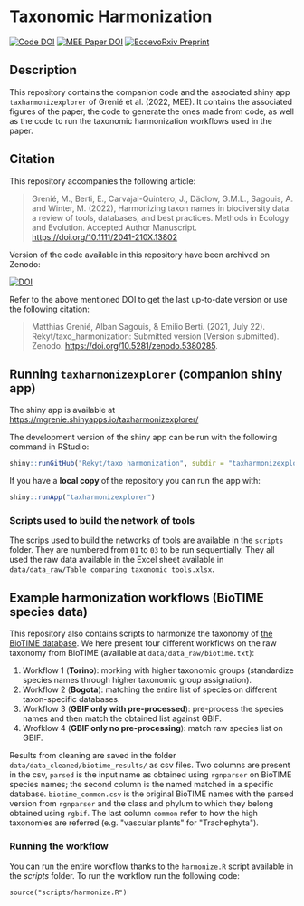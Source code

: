 # Taxonomic Harmonization

<!--Badges: starts-->
[![Code DOI](https://zenodo.org/badge/DOI/10.5281/zenodo.5121244.svg)](https://doi.org/10.5281/zenodo.5121244)
[![MEE Paper DOI](https://img.shields.io/badge/MEE%20Paper%20DOI-10.1111%2F2041-210X.13802-red)](https://doi.org/10.1111/2041-210X.13802)
[![EcoevoRxiv Preprint](https://img.shields.io/badge/EcoEvoRxiv%20preprint-10.32942%2Fosf.io%2Fe3qnz-brightgreen)](https://doi.org/10.32942/osf.io/e3qnz)
<!--Badges: end-->

## Description

This repository contains the companion code and the associated shiny app `taxharmonizexplorer` of Grenié et al. (2022, MEE). It contains the associated figures of the paper, the code to generate the ones made from code, as well as the code to run the taxonomic harmonization workflows used in the paper.


## Citation

This repository accompanies the following article:

> Grenié, M., Berti, E., Carvajal-Quintero, J., Dädlow, G.M.L., Sagouis, A. and Winter, M. (2022), Harmonizing taxon names in biodiversity data: a review of tools, databases, and best practices. Methods in Ecology and Evolution. Accepted Author Manuscript. https://doi.org/10.1111/2041-210X.13802

Version of the code available in this repository have been archived on Zenodo: 

[![DOI](https://zenodo.org/badge/DOI/10.5281/zenodo.5121244.svg)](https://doi.org/10.5281/zenodo.5121244)

Refer to the above mentioned DOI to get the last up-to-date version or use the following citation:

> Matthias Grenié, Alban Sagouis, & Emilio Berti. (2021, July 22). Rekyt/taxo_harmonization: Submitted version (Version submitted). Zenodo. https://doi.org/10.5281/zenodo.5380285.


## Running `taxharmonizexplorer` (companion shiny app)

The shiny app is available at https://mgrenie.shinyapps.io/taxharmonizexplorer/

The development version of the shiny app can be run with the following command in RStudio:

```r
shiny::runGitHub("Rekyt/taxo_harmonization", subdir = "taxharmonizexplorer")
```

If you have a **local copy** of the repository you can run the app with:

```r
shiny::runApp("taxharmonizexplorer")
```


### Scripts used to build the network of tools

The scrips used to build the networks of tools are available in the `scripts` folder. They are numbered from `01` to `03` to be run sequentially. They all used the raw data available in the Excel sheet available in `data/data_raw/Table comparing taxonomic tools.xlsx`.


## Example harmonization workflows (BioTIME species data)

This repository also contains scripts to harmonize the taxonomy of [the BioTIME database](https://biotime.st-andrews.ac.uk/). We here present four different workflows on the raw taxonomy from BioTIME (available at `data/data_raw/biotime.txt`):

1. Workflow 1 (**Torino**): morking with higher taxonomic groups (standardize species names through higher taxonomic group assignation).
1. Workflow 2 (**Bogota**): matching the entire list of species on different taxon-specific databases.
1. Workflow 3 (**GBIF only with pre-processed**): pre-process the species names and then match the obtained list against GBIF.
1. Wrofklow 4 (**GBIF only no pre-processing**): match raw species list on GBIF.

Results from cleaning are saved in the folder `data/data_cleaned/biotime_results/` as csv files. Two columns are present in the csv, `parsed` is the input name as obtained using `rgnparser` on BioTIME species names; the second column is the named matched in a specific database.
`biotime_common.csv` is the original BioTIME names with the parsed version from `rgnparser` and the class and phylum to which they belong obtained using `rgbif`. The last column `common` refer to how the high taxonomies are referred (e.g. "vascular plants" for "Trachephyta").


### Running the workflow

You can run the entire workflow thanks to the `harmonize.R` script available in the *scripts* folder.
To run the workflow run the following code:

```{r}
source("scripts/harmonize.R")
```
